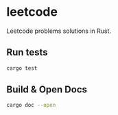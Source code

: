 # leetcode
Leetcode problems solutions in Rust.

## Run tests

```sh
cargo test
```

## Build & Open Docs

```sh
cargo doc --open
```